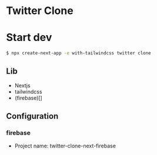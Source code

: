 # Twitter Clone

# Start dev

```bash
$ npx create-next-app -e with-tailwindcss twitter clone
```

## Lib

- Nextjs
- tailwindcss
- (firebase)[]

## Configuration

### firebase
- Project name: twitter-clone-next-firebase
